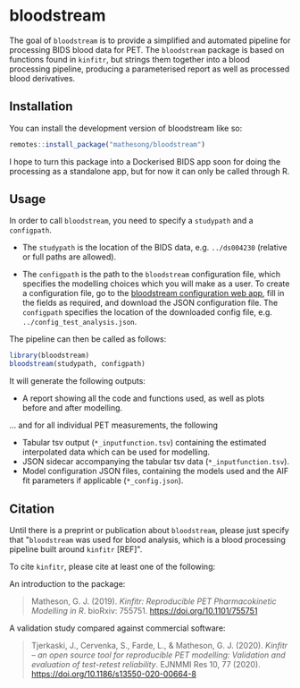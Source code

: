 
# bloodstream

<!-- badges: start -->
<!-- badges: end -->

The goal of `bloodstream` is to provide a simplified and automated pipeline for processing BIDS blood data for PET. The `bloodstream` package is based on functions found in `kinfitr`, but strings them together into a blood processing pipeline, producing a parameterised report as well as processed blood derivatives.

## Installation

You can install the development version of bloodstream like so:

``` r
remotes::install_package("mathesong/bloodstream")
```

I hope to turn this package into a Dockerised BIDS app soon for doing the processing as a standalone app, but for now it can only be called through R.

## Usage

In order to call `bloodstream`, you need to specify a `studypath` and a `configpath`.  

* The `studypath` is the location of the BIDS data, e.g. `../ds004230`  (relative or full paths are allowed).  

* The `configpath` is the path to the `bloodstream` configuration file, which specifies the modelling choices which you will make as a user.  To create a configuration file, go to the [bloodstream configuration web app](https://mathesong.shinyapps.io/bloodstream_config/), fill in the fields as required, and download the JSON configuration file.  The `configpath` specifies the location of the downloaded config file, e.g. `../config_test_analysis.json`.

The pipeline can then be called as follows:

``` r
library(bloodstream)
bloodstream(studypath, configpath)
```


It will generate the following outputs:

* A report showing all the code and functions used, as well as plots before and after modelling.

... and for all individual PET measurements, the following

* Tabular tsv output (`*_inputfunction.tsv`) containing the estimated interpolated data which can be used for modelling.
* JSON sidecar accompanying the tabular tsv data (`*_inputfunction.tsv`).
* Model configuration JSON files, containing the models used and the AIF fit parameters if applicable (`*_config.json`).

## Citation

Until there is a preprint or publication about `bloodstream`, please just specify that "`bloodstream` was used for blood analysis, which is a blood processing pipeline built around `kinfitr` [REF]".  

To cite `kinfitr`, please cite at least one of the following:

An introduction to the package:

> Matheson, G. J. (2019). *Kinfitr: Reproducible PET Pharmacokinetic Modelling in R*. bioRxiv: 755751. https://doi.org/10.1101/755751


A validation study compared against commercial software:

> Tjerkaski, J., Cervenka, S., Farde, L., & Matheson, G. J. (2020). *Kinfitr – an open source tool for reproducible PET modelling: Validation and evaluation of test-retest reliability*. EJNMMI Res 10, 77 (2020). https://doi.org/10.1186/s13550-020-00664-8
